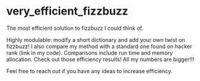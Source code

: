 # very_efficient_fizzbuzz
The most efficient solution to fizzbuzz I could think of.

Highly modulable: modify a short dictionary and add your own twist on fizzbuzz! I also compare my method with a standard one found on hacker rank (link in my code). Comparisons include run time and memory allocation. Check out those efficiency results! All my numbers are bigger!!!

Feel free to reach out if you have any ideas to increase efficiency.

